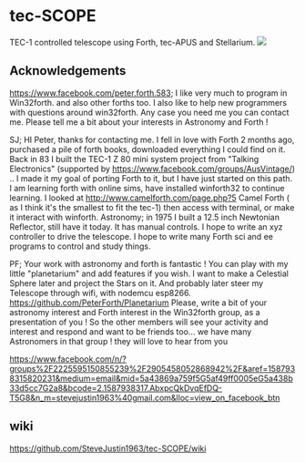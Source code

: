# tec-SCOPE
TEC-1 controlled telescope using Forth, tec-APUS and Stellarium.
![](https://github.com/SteveJustin1963/tec-SCOPE/blob/master/pics/scope-steps1.png)

## Acknowledgements

https://www.facebook.com/peter.forth.583; I like very much to program in Win32forth. and also other forths too. I also like to help new programmers with questions around win32forth. Any case you need me you can contact me. Please tell me a bit about your interests in Astronomy and Forth !

SJ; HI Peter, thanks for contacting me. I fell in love with Forth 2 months ago, purchased a pile of forth books, downloaded everything I could find on it. Back in 83 I built the TEC-1 Z 80 mini system project from "Talking Electronics" (supported by  https://www.facebook.com/groups/AusVintage/) .. I made it my goal of porting Forth to it, but I have just started on this path. I am learning forth with online sims, have installed winforth32 to continue learning. I looked at http://www.camelforth.com/page.php?5 Camel Forth ( as I think it's the smallest to fit the tec-1) then access with terminal, or make it interact with winforth. Astronomy; in 1975 I built a 12.5 inch Newtonian Reflector, still have it today. It has manual controls. I hope to write an xyz controller to drive the telescope. I hope to write many Forth sci and ee programs to control and study things.

PF; Your work with astronomy and forth is fantastic ! You can play with my little "planetarium" and add features if you wish. I want to make a Celestial Sphere later and project the Stars on it. And probably later steer my Telescope through wifi, with nodemcu esp8266. https://github.com/PeterForth/Planetarium Please, write a bit of your  astronomy interest and Forth interest in the Win32forth group, as a presentation of you ! So the other members will see your activity and interest  and respond and want to be friends too... we have many Astronomers in that group ! they will love to hear from you

https://www.facebook.com/n/?groups%2F2225595150855239%2F2905458052868942%2F&aref=1587938315820231&medium=email&mid=5a43869a759f5G5af49ff0005eG5a438b33d5cc7G2a8&bcode=2.1587938317.AbxpcQkDvqEfDQ-T5G8&n_m=stevejustin1963%40gmail.com&lloc=view_on_facebook_btn


## wiki
https://github.com/SteveJustin1963/tec-SCOPE/wiki
